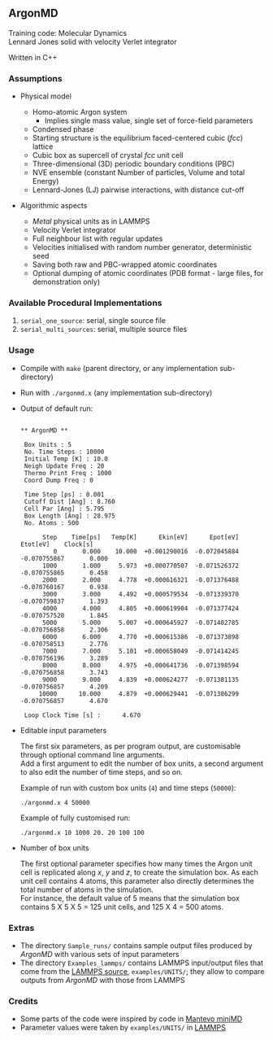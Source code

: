 ## ArgonMD

Training code: Molecular Dynamics  
Lennard Jones solid with velocity Verlet integrator  

Written in C++  


### Assumptions

* Physical model
  * Homo-atomic Argon system
    * Implies single mass value, single set of force-field parameters
  * Condensed phase
  * Starting structure is the equilibrium faced-centered cubic (*fcc*) lattice
  * Cubic box as supercell of crystal *fcc* unit cell
  * Three-dimensional (3D) periodic boundary conditions (PBC)
  * NVE ensemble (constant Number of particles, Volume and total Energy)
  * Lennard-Jones (LJ) pairwise interactions, with distance cut-off

* Algorithmic aspects
  * *Metal* physical units as in LAMMPS
  * Velocity Verlet integrator
  * Full neighbour list with regular updates
  * Velocities initialised with random number generator, deterministic seed
  * Saving both raw and PBC-wrapped atomic coordinates
  * Optional dumping of atomic coordinates (PDB format - large files, for demonstration only)


### Available Procedural Implementations
1. `serial_one_source`: serial, single source file
2. `serial_multi_sources`: serial, multiple source files


### Usage

* Compile with `make` (parent directory, or any implementation sub-directory)

* Run with `./argonmd.x` (any implementation sub-directory)

* Output of default run: 

  ```
  
  ** ArgonMD **
  
   Box Units : 5
   No. Time Steps : 10000
   Initial Temp [K] : 10.0
   Neigh Update Freq : 20
   Thermo Print Freq : 1000
   Coord Dump Freq : 0
  
   Time Step [ps] : 0.001
   Cutoff Dist [Ang] : 8.760
   Cell Par [Ang] : 5.795
   Box Length [Ang] : 28.975
   No. Atoms : 500
  
        Step    Time[ps]   Temp[K]      Ekin[eV]      Epot[eV]      Etot[eV]    Clock[s]
           0       0.000    10.000  +0.001290016  -0.072045884  -0.070755867       0.000
        1000       1.000     5.973  +0.000770507  -0.071526372  -0.070755865       0.458
        2000       2.000     4.778  +0.000616321  -0.071376488  -0.070760167       0.938
        3000       3.000     4.492  +0.000579534  -0.071339370  -0.070759837       1.393
        4000       4.000     4.805  +0.000619904  -0.071377424  -0.070757520       1.845
        5000       5.000     5.007  +0.000645927  -0.071402785  -0.070756858       2.306
        6000       6.000     4.770  +0.000615386  -0.071373898  -0.070758513       2.776
        7000       7.000     5.101  +0.000658049  -0.071414245  -0.070756196       3.289
        8000       8.000     4.975  +0.000641736  -0.071398594  -0.070756858       3.743
        9000       9.000     4.839  +0.000624277  -0.071381135  -0.070756857       4.209
       10000      10.000     4.879  +0.000629441  -0.071386299  -0.070756857       4.670
  
   Loop Clock Time [s] :      4.670
  ```

* Editable input parameters

  The first six parameters, as per program output, are customisable through optional command line arguments.  
  Add a first argument to edit the number of box units, a second argument to also edit the number of time steps, and so on.  

  Example of run with custom box units (`4`) and time steps (`50000`):
  ```
  ./argonmd.x 4 50000
  ```

  Example of fully customised run:
  ```
  ./argonmd.x 10 1000 20. 20 100 100
  ```

* Number of box units
  
  The first optional parameter specifies how many times the Argon unit cell is replicated along *x*, *y* and *z*, to create the simulation box.  As each unit cell contains 4 atoms, this parameter also directly determines the total number of atoms in the simulation.  
  For instance, the default value of 5 means that the simulation box contains 5 X 5 X 5 = 125 unit cells, and 125 X 4 = 500 atoms.


### Extras
* The directory `Sample_runs/` contains sample output files produced by *ArgonMD* with various sets of input parameters
* The directory `Examples_lammps/` contains LAMMPS input/output files that come from the [LAMMPS source](https://github.com/lammps/lammps), `examples/UNITS/`;  they allow to compare outputs from *ArgonMD* with those from LAMMPS


### Credits
* Some parts of the code were inspired by code in [Mantevo miniMD](https://github.com/Mantevo/miniMD)
* Parameter values were taken by `examples/UNITS/` in [LAMMPS](https://github.com/lammps/lammps)
